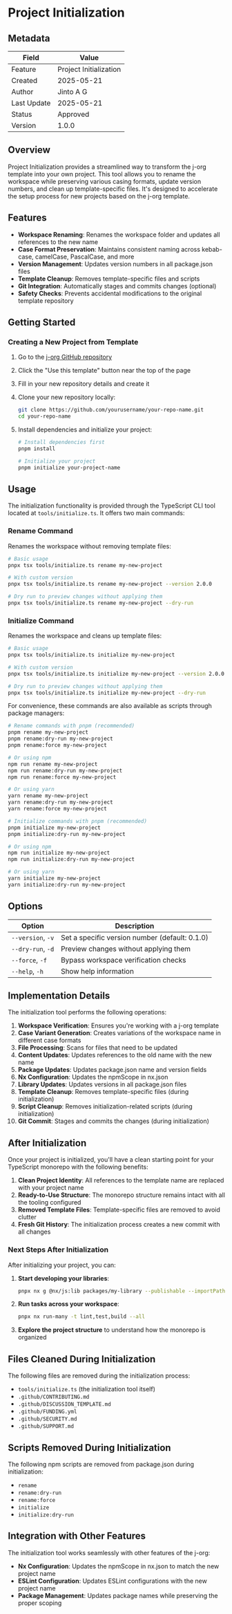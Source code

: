 # Project Initialization

## Metadata

| Field       | Value                  |
| ----------- | ---------------------- |
| Feature     | Project Initialization |
| Created     | 2025-05-21             |
| Author      | Jinto A G              |
| Last Update | 2025-05-21             |
| Status      | Approved               |
| Version     | 1.0.0                  |

## Overview

Project Initialization provides a streamlined way to transform the j-org template into your own project. This tool allows you to rename the workspace while preserving various casing formats, update version numbers, and clean up template-specific files. It's designed to accelerate the setup process for new projects based on the j-org template.

## Features

- **Workspace Renaming**: Renames the workspace folder and updates all references to the new name
- **Case Format Preservation**: Maintains consistent naming across kebab-case, camelCase, PascalCase, and more
- **Version Management**: Updates version numbers in all package.json files
- **Template Cleanup**: Removes template-specific files and scripts
- **Git Integration**: Automatically stages and commits changes (optional)
- **Safety Checks**: Prevents accidental modifications to the original template repository

## Getting Started

### Creating a New Project from Template

1. Go to the [j-org GitHub repository](https://github.com/jinto-ag/j-org)
2. Click the "Use this template" button near the top of the page
3. Fill in your new repository details and create it
4. Clone your new repository locally:
   ```bash
   git clone https://github.com/yourusername/your-repo-name.git
   cd your-repo-name
   ```
5. Install dependencies and initialize your project:

   ```bash
   # Install dependencies first
   pnpm install

   # Initialize your project
   pnpm initialize your-project-name
   ```

## Usage

The initialization functionality is provided through the TypeScript CLI tool located at `tools/initialize.ts`. It offers two main commands:

### Rename Command

Renames the workspace without removing template files:

```bash
# Basic usage
pnpx tsx tools/initialize.ts rename my-new-project

# With custom version
pnpx tsx tools/initialize.ts rename my-new-project --version 2.0.0

# Dry run to preview changes without applying them
pnpx tsx tools/initialize.ts rename my-new-project --dry-run
```

### Initialize Command

Renames the workspace and cleans up template files:

```bash
# Basic usage
pnpx tsx tools/initialize.ts initialize my-new-project

# With custom version
pnpx tsx tools/initialize.ts initialize my-new-project --version 2.0.0

# Dry run to preview changes without applying them
pnpx tsx tools/initialize.ts initialize my-new-project --dry-run
```

For convenience, these commands are also available as scripts through package managers:

```bash
# Rename commands with pnpm (recommended)
pnpm rename my-new-project
pnpm rename:dry-run my-new-project
pnpm rename:force my-new-project

# Or using npm
npm run rename my-new-project
npm run rename:dry-run my-new-project
npm run rename:force my-new-project

# Or using yarn
yarn rename my-new-project
yarn rename:dry-run my-new-project
yarn rename:force my-new-project

# Initialize commands with pnpm (recommended)
pnpm initialize my-new-project
pnpm initialize:dry-run my-new-project

# Or using npm
npm run initialize my-new-project
npm run initialize:dry-run my-new-project

# Or using yarn
yarn initialize my-new-project
yarn initialize:dry-run my-new-project
```

## Options

| Option            | Description                                    |
| ----------------- | ---------------------------------------------- |
| `--version`, `-v` | Set a specific version number (default: 0.1.0) |
| `--dry-run`, `-d` | Preview changes without applying them          |
| `--force`, `-f`   | Bypass workspace verification checks           |
| `--help`, `-h`    | Show help information                          |

## Implementation Details

The initialization tool performs the following operations:

1. **Workspace Verification**: Ensures you're working with a j-org template
2. **Case Variant Generation**: Creates variations of the workspace name in different case formats
3. **File Processing**: Scans for files that need to be updated
4. **Content Updates**: Updates references to the old name with the new name
5. **Package Updates**: Updates package.json name and version fields
6. **Nx Configuration**: Updates the npmScope in nx.json
7. **Library Updates**: Updates versions in all package.json files
8. **Template Cleanup**: Removes template-specific files (during initialization)
9. **Script Cleanup**: Removes initialization-related scripts (during initialization)
10. **Git Commit**: Stages and commits the changes (during initialization)

## After Initialization

Once your project is initialized, you'll have a clean starting point for your TypeScript monorepo with the following benefits:

1. **Clean Project Identity**: All references to the template name are replaced with your project name
2. **Ready-to-Use Structure**: The monorepo structure remains intact with all the tooling configured
3. **Removed Template Files**: Template-specific files are removed to avoid clutter
4. **Fresh Git History**: The initialization process creates a new commit with all changes

### Next Steps After Initialization

After initializing your project, you can:

1. **Start developing your libraries**:

   ```bash
   pnpx nx g @nx/js:lib packages/my-library --publishable --importPath=@your-org/my-library
   ```

2. **Run tasks across your workspace**:

   ```bash
   pnpx nx run-many -t lint,test,build --all
   ```

3. **Explore the project structure** to understand how the monorepo is organized

## Files Cleaned During Initialization

The following files are removed during the initialization process:

- `tools/initialize.ts` (the initialization tool itself)
- `.github/CONTRIBUTING.md`
- `.github/DISCUSSION_TEMPLATE.md`
- `.github/FUNDING.yml`
- `.github/SECURITY.md`
- `.github/SUPPORT.md`

## Scripts Removed During Initialization

The following npm scripts are removed from package.json during initialization:

- `rename`
- `rename:dry-run`
- `rename:force`
- `initialize`
- `initialize:dry-run`

## Integration with Other Features

The initialization tool works seamlessly with other features of the j-org:

- **Nx Configuration**: Updates the npmScope in nx.json to match the new project name
- **ESLint Configuration**: Updates ESLint configurations with the new project name
- **Package Management**: Updates package names while preserving the proper scoping
